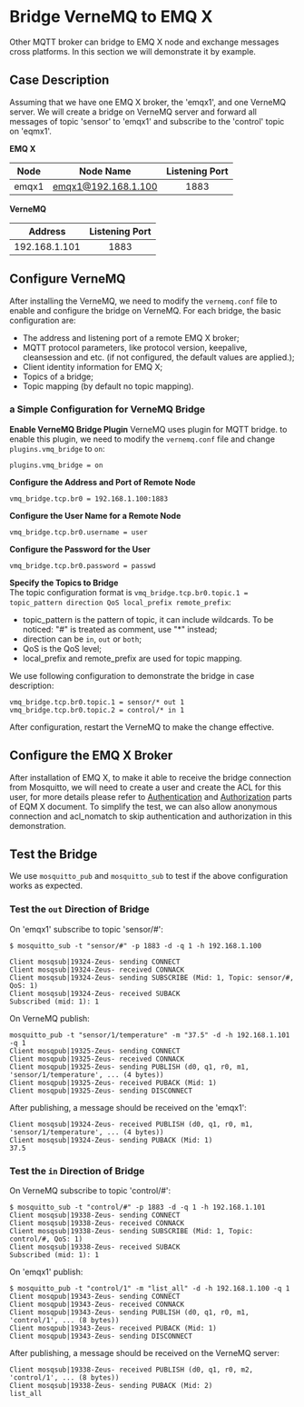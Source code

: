 # Bridge VerneMQ to EMQ X
Other MQTT broker can bridge to EMQ X node and exchange messages cross platforms. In this section we will demonstrate it by example.

## Case Description
Assuming that we have one EMQ X broker, the 'emqx1', and one VerneMQ server. We will create a bridge on VerneMQ server and forward all messages of topic 'sensor' to 'emqx1'  and subscribe to the 'control' topic on 'eqmx1'.

**EMQ X**  

| Node | Node Name | Listening Port |
| :---: | :---: | :---: |
| emqx1 | emqx1@192.168.1.100 | 1883 |

**VerneMQ**

| Address | Listening Port |
| :---: | :---: |
| 192.168.1.101 | 1883 |

## Configure VerneMQ
After installing the VerneMQ, we need to modify the `vernemq.conf` file to enable and configure the bridge on VerneMQ. For each bridge, the basic configuration are:

- The address and listening port of a remote EMQ X broker;
- MQTT protocol parameters, like protocol version, keepalive, cleansession and etc. (if not configured, the default values are applied.);
- Client identity information for EMQ X;
- Topics of a bridge;
- Topic mapping (by default no topic mapping).

### a Simple Configuration for VerneMQ Bridge

**Enable VerneMQ Bridge Plugin**
VerneMQ uses plugin for MQTT bridge. to enable this plugin, we need to modify the  `vernemq.conf` file and change `plugins.vmq_bridge` to `on`:
```
plugins.vmq_bridge = on
```

**Configure the Address and Port of Remote Node**
```
vmq_bridge.tcp.br0 = 192.168.1.100:1883
```

**Configure the User Name for a Remote Node**  
```
vmq_bridge.tcp.br0.username = user
```

**Configure the Password for the User**
```
vmq_bridge.tcp.br0.password = passwd
```

**Specify the Topics to Bridge**  
The topic configuration format is `vmq_bridge.tcp.br0.topic.1 = topic_pattern direction QoS local_prefix remote_prefix`:
- topic_pattern is the pattern of topic, it can include wildcards. To be noticed: "#" is treated as comment, use "\*" instead;
- direction can be `in`, `out` or `both`;
- QoS is the QoS level;
- local_prefix and remote_prefix are used for topic mapping.

We use following configuration to demonstrate the bridge in case description:
```
vmq_bridge.tcp.br0.topic.1 = sensor/* out 1
vmq_bridge.tcp.br0.topic.2 = control/* in 1
```

After configuration, restart the VerneMQ to make the change effective.

## Configure the EMQ X Broker
After installation of EMQ X, to make it able to receive the bridge connection from Mosquitto, we will need to create a user and create the ACL for this user, for more details please refer to [Authentication](../security/auth.md) and [Authorization](../security/acl.md) parts of EQM X document. To simplify the test, we can also allow anonymous connection and acl_nomatch to skip authentication and authorization in this demonstration.

## Test the Bridge
We use `mosquitto_pub` and `mosquitto_sub` to test if the above configuration works as expected.

### Test the `out` Direction of Bridge
On 'emqx1' subscribe to topic 'sensor/#':
```
$ mosquitto_sub -t "sensor/#" -p 1883 -d -q 1 -h 192.168.1.100

Client mosqsub|19324-Zeus- sending CONNECT
Client mosqsub|19324-Zeus- received CONNACK
Client mosqsub|19324-Zeus- sending SUBSCRIBE (Mid: 1, Topic: sensor/#, QoS: 1)
Client mosqsub|19324-Zeus- received SUBACK
Subscribed (mid: 1): 1
```
On VerneMQ publish:
```
mosquitto_pub -t "sensor/1/temperature" -m "37.5" -d -h 192.168.1.101 -q 1
Client mosqpub|19325-Zeus- sending CONNECT
Client mosqpub|19325-Zeus- received CONNACK
Client mosqpub|19325-Zeus- sending PUBLISH (d0, q1, r0, m1, 'sensor/1/temperature', ... (4 bytes))
Client mosqpub|19325-Zeus- received PUBACK (Mid: 1)
Client mosqpub|19325-Zeus- sending DISCONNECT
```
After publishing, a message should be received on the 'emqx1':
```
Client mosqsub|19324-Zeus- received PUBLISH (d0, q1, r0, m1, 'sensor/1/temperature', ... (4 bytes))
Client mosqsub|19324-Zeus- sending PUBACK (Mid: 1)
37.5
```

### Test the `in` Direction of Bridge
On VerneMQ subscribe to topic 'control/#':
```
$ mosquitto_sub -t "control/#" -p 1883 -d -q 1 -h 192.168.1.101
Client mosqsub|19338-Zeus- sending CONNECT
Client mosqsub|19338-Zeus- received CONNACK
Client mosqsub|19338-Zeus- sending SUBSCRIBE (Mid: 1, Topic: control/#, QoS: 1)
Client mosqsub|19338-Zeus- received SUBACK
Subscribed (mid: 1): 1
```

On 'emqx1' publish:
```
$ mosquitto_pub -t "control/1" -m "list_all" -d -h 192.168.1.100 -q 1
Client mosqpub|19343-Zeus- sending CONNECT
Client mosqpub|19343-Zeus- received CONNACK
Client mosqpub|19343-Zeus- sending PUBLISH (d0, q1, r0, m1, 'control/1', ... (8 bytes))
Client mosqpub|19343-Zeus- received PUBACK (Mid: 1)
Client mosqpub|19343-Zeus- sending DISCONNECT
```

After publishing, a message should be received on the VerneMQ server:
```
Client mosqsub|19338-Zeus- received PUBLISH (d0, q1, r0, m2, 'control/1', ... (8 bytes))
Client mosqsub|19338-Zeus- sending PUBACK (Mid: 2)
list_all
```
